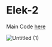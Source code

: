 # Elek-2
Main Code [here](https://github.com/CeyhanYildiz/Elek-2/blob/main/Machine/Machine.ino)

![Untitled (1)](https://github.com/CeyhanYildiz/Elek-2/assets/114076103/6b4f2976-88b0-404a-8534-b337b6c2f624)

